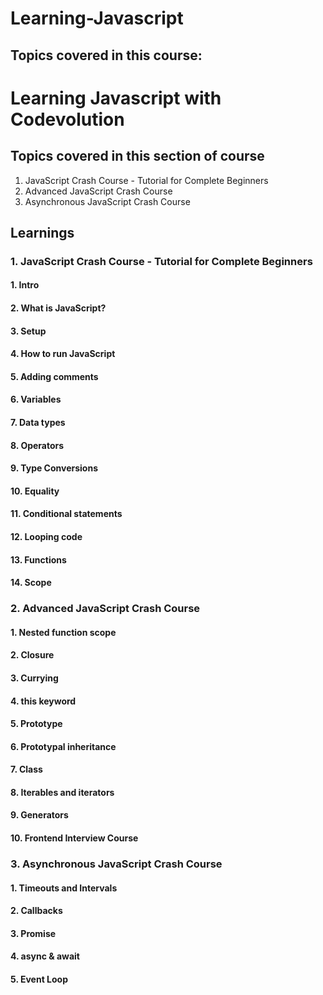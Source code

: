 # Learning-Javascript
## Topics covered in this course:

# Learning Javascript with Codevolution

## Topics covered in this section of course
1. JavaScript Crash Course - Tutorial for Complete Beginners
2. Advanced JavaScript Crash Course
3. Asynchronous JavaScript Crash Course

## Learnings

### 1. JavaScript Crash Course - Tutorial for Complete Beginners

#### 1. Intro
#### 2. What is JavaScript?
#### 3. Setup
#### 4. How to run JavaScript
#### 5. Adding comments
#### 6. Variables
#### 7. Data types
#### 8. Operators
#### 9. Type Conversions
#### 10. Equality
#### 11. Conditional statements
#### 12. Looping code
#### 13. Functions
#### 14. Scope

### 2. Advanced JavaScript Crash Course

#### 1. Nested function scope
#### 2. Closure
#### 3. Currying
#### 4. this keyword
#### 5. Prototype
#### 6. Prototypal inheritance
#### 7. Class
#### 8. Iterables and iterators
#### 9. Generators
#### 10. Frontend Interview Course

### 3. Asynchronous JavaScript Crash Course

#### 1. Timeouts and Intervals
#### 2. Callbacks
#### 3. Promise
#### 4. async & await
#### 5. Event Loop
